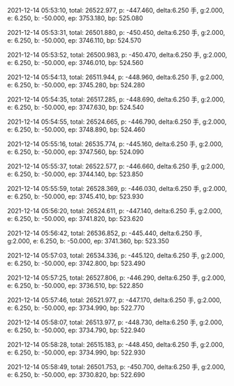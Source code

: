 2021-12-14 05:53:10, total: 26522.977, p: -447.460, delta:6.250 手, g:2.000, e: 6.250, b: -50.000, ep: 3753.180, bp: 525.080

2021-12-14 05:53:31, total: 26501.880, p: -450.450, delta:6.250 手, g:2.000, e: 6.250, b: -50.000, ep: 3746.110, bp: 524.570

2021-12-14 05:53:52, total: 26500.983, p: -450.470, delta:6.250 手, g:2.000, e: 6.250, b: -50.000, ep: 3746.010, bp: 524.560

2021-12-14 05:54:13, total: 26511.944, p: -448.960, delta:6.250 手, g:2.000, e: 6.250, b: -50.000, ep: 3745.280, bp: 524.280

2021-12-14 05:54:35, total: 26517.285, p: -448.690, delta:6.250 手, g:2.000, e: 6.250, b: -50.000, ep: 3747.630, bp: 524.540

2021-12-14 05:54:55, total: 26524.665, p: -446.790, delta:6.250 手, g:2.000, e: 6.250, b: -50.000, ep: 3748.890, bp: 524.460

2021-12-14 05:55:16, total: 26535.774, p: -445.160, delta:6.250 手, g:2.000, e: 6.250, b: -50.000, ep: 3747.560, bp: 524.090

2021-12-14 05:55:37, total: 26522.577, p: -446.660, delta:6.250 手, g:2.000, e: 6.250, b: -50.000, ep: 3744.140, bp: 523.850

2021-12-14 05:55:59, total: 26528.369, p: -446.030, delta:6.250 手, g:2.000, e: 6.250, b: -50.000, ep: 3745.410, bp: 523.930

2021-12-14 05:56:20, total: 26524.611, p: -447.140, delta:6.250 手, g:2.000, e: 6.250, b: -50.000, ep: 3741.820, bp: 523.620

2021-12-14 05:56:42, total: 26536.852, p: -445.440, delta:6.250 手, g:2.000, e: 6.250, b: -50.000, ep: 3741.360, bp: 523.350

2021-12-14 05:57:03, total: 26534.336, p: -445.120, delta:6.250 手, g:2.000, e: 6.250, b: -50.000, ep: 3742.800, bp: 523.490

2021-12-14 05:57:25, total: 26527.806, p: -446.290, delta:6.250 手, g:2.000, e: 6.250, b: -50.000, ep: 3736.510, bp: 522.850

2021-12-14 05:57:46, total: 26521.977, p: -447.170, delta:6.250 手, g:2.000, e: 6.250, b: -50.000, ep: 3734.990, bp: 522.770

2021-12-14 05:58:07, total: 26513.977, p: -448.730, delta:6.250 手, g:2.000, e: 6.250, b: -50.000, ep: 3734.790, bp: 522.940

2021-12-14 05:58:28, total: 26515.183, p: -448.450, delta:6.250 手, g:2.000, e: 6.250, b: -50.000, ep: 3734.990, bp: 522.930

2021-12-14 05:58:49, total: 26501.753, p: -450.700, delta:6.250 手, g:2.000, e: 6.250, b: -50.000, ep: 3730.820, bp: 522.690